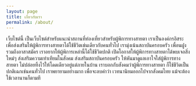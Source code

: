 ```yaml
---
layout: page
title: เกี่ยวกับเรา
permalink: /about/
---
```

เว็บไซต์นี้ เป็นเว็บไซต์สำหรับแนะนำสถานที่ท่องเที่ยวสำหรับผู้พิการทางสายตา
เราเป็นองค์กรอิสระ เพื่อส่งเสริมให้ผู้พิการทางสายตาได้ใช้ชีวิตเช่นเดียวกับคนทั่วไป เรามุ่งเน้นสถาบันครอบครัว เพื่อนฝูง รวมถึงอาสาสมัคร เราอยากให้ผู้พิการเหล่านี้ได้ใช้ชีวิตปกติ เปิดโอกาสให้ผู้พิการทางสายตาได้พบเจอสิ่งใหม่ๆ ส่งเสริมความเท่าเทียมในสังคม ส่งเสริมสถาบันครอบครัว ให้หันมาดูแลเอาใจใส่ผู้พิการทางสายตา ไม่ปล่อยทิ้งไว้ให้โดดเดียวอยู่แต่ภายในบ้าน เราบอกกับสังคมว่าผู้พิการทางสายตา ก็ใช้ชีวิตเป็นปกติเฉกเช่นคนทั่วไป เราพยายามอย่างมาก เพื่อจะลบคำว่า เวทนานิยมออกไปจากสังคมไทย แม้จะต้องใช้เวลานานก็ตามที